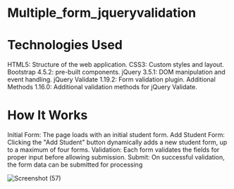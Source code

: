 # Multiple_form_jqueryvalidation

# Technologies Used
HTML5: Structure of the web application.
CSS3: Custom styles and layout.
Bootstrap 4.5.2: pre-built components.
jQuery 3.5.1: DOM manipulation and event handling.
jQuery Validate 1.19.2: Form validation plugin.
Additional Methods 1.16.0: Additional validation methods for jQuery Validate.

# How It Works
Initial Form: The page loads with an initial student form.
Add Student Form: Clicking the "Add Student" button dynamically adds a new student form, up to a maximum of four forms.
Validation: Each form validates the fields for proper input before allowing submission.
Submit: On successful validation, the form data can be submitted for processing

![Screenshot (57)](https://github.com/user-attachments/assets/ed2fb5b1-efb2-4d72-8818-6214382410df)
